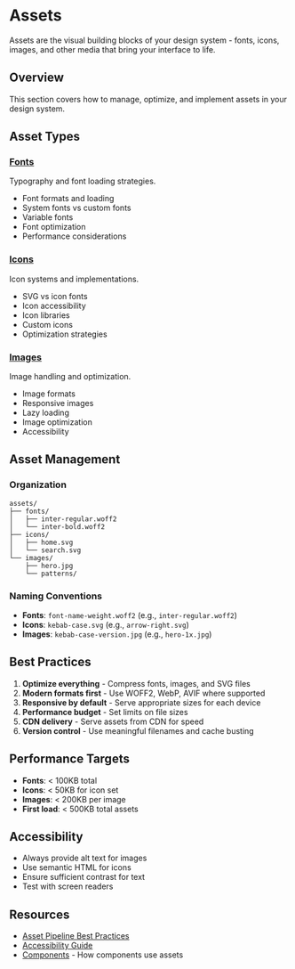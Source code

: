 # Assets

Assets are the visual building blocks of your design system - fonts, icons, images, and other media that bring your interface to life.

## Overview

This section covers how to manage, optimize, and implement assets in your design system.

## Asset Types

### [Fonts](Fonts.md)

Typography and font loading strategies.

- Font formats and loading
- System fonts vs custom fonts
- Variable fonts
- Font optimization
- Performance considerations

### [Icons](icons.md)

Icon systems and implementations.

- SVG vs icon fonts
- Icon accessibility
- Icon libraries
- Custom icons
- Optimization strategies

### [Images](images.md)

Image handling and optimization.

- Image formats
- Responsive images
- Lazy loading
- Image optimization
- Accessibility

## Asset Management

### Organization

```
assets/
├── fonts/
│   ├── inter-regular.woff2
│   └── inter-bold.woff2
├── icons/
│   ├── home.svg
│   └── search.svg
└── images/
    ├── hero.jpg
    └── patterns/
```

### Naming Conventions

- **Fonts**: `font-name-weight.woff2` (e.g., `inter-regular.woff2`)
- **Icons**: `kebab-case.svg` (e.g., `arrow-right.svg`)
- **Images**: `kebab-case-version.jpg` (e.g., `hero-1x.jpg`)

## Best Practices

1. **Optimize everything** - Compress fonts, images, and SVG files
2. **Modern formats first** - Use WOFF2, WebP, AVIF where supported
3. **Responsive by default** - Serve appropriate sizes for each device
4. **Performance budget** - Set limits on file sizes
5. **CDN delivery** - Serve assets from CDN for speed
6. **Version control** - Use meaningful filenames and cache busting

## Performance Targets

- **Fonts**: < 100KB total
- **Icons**: < 50KB for icon set
- **Images**: < 200KB per image
- **First load**: < 500KB total assets

## Accessibility

- Always provide alt text for images
- Use semantic HTML for icons
- Ensure sufficient contrast for text
- Test with screen readers

## Resources

- [Asset Pipeline Best Practices](performance.md)
- [Accessibility Guide](../Accessibility/README.md)
- [Components](../Components/README.md) - How components use assets
